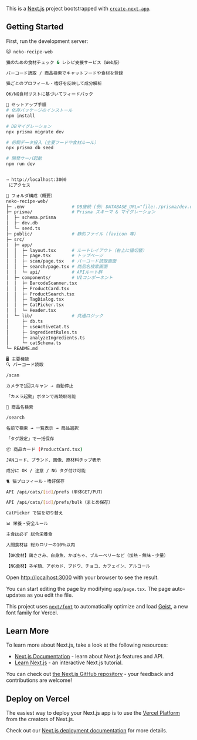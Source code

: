 This is a [Next.js](https://nextjs.org) project bootstrapped with [`create-next-app`](https://nextjs.org/docs/app/api-reference/cli/create-next-app).

## Getting Started

First, run the development server:

```bash
🐱 neko-recipe-web

猫のための食材チェック & レシピ支援サービス（Web版）

バーコード読取 / 商品検索でキャットフードや食材を登録

猫ごとのプロフィール・嗜好を反映して成分解析

OK/NG食材リストに基づいてフィードバック

🚀 セットアップ手順
# 依存パッケージのインストール
npm install

# DBマイグレーション
npx prisma migrate dev

# 初期データ投入（主要フードや食材ルール）
npx prisma db seed

# 開発サーバ起動
npm run dev


→ http://localhost:3000
 にアクセス

📂 フォルダ構成（概要）
neko-recipe-web/
├─ .env                  # DB接続 (例: DATABASE_URL="file:./prisma/dev.db")
├─ prisma/               # Prisma スキーマ & マイグレーション
│  ├─ schema.prisma
│  ├─ dev.db
│  └─ seed.ts
├─ public/               # 静的ファイル (favicon 等)
├─ src/
│  ├─ app/
│  │  ├─ layout.tsx      # ルートレイアウト（右上に猫切替）
│  │  ├─ page.tsx        # トップページ
│  │  ├─ scan/page.tsx   # バーコード読取画面
│  │  ├─ search/page.tsx # 商品名検索画面
│  │  └─ api/            # APIルート群
│  ├─ components/        # UIコンポーネント
│  │  ├─ BarcodeScanner.tsx
│  │  ├─ ProductCard.tsx
│  │  ├─ ProductSearch.tsx
│  │  ├─ TagDialog.tsx
│  │  ├─ CatPicker.tsx
│  │  └─ Header.tsx
│  └─ lib/               # 共通ロジック
│     ├─ db.ts
│     ├─ useActiveCat.ts
│     ├─ ingredientRules.ts
│     ├─ analyzeIngredients.ts
│     └─ catSchema.ts
└─ README.md

🖥 主要機能
🔍 バーコード読取

/scan

カメラで1回スキャン → 自動停止

「カメラ起動」ボタンで再読取可能

📝 商品名検索

/search

名前で検索 → 一覧表示 → 商品選択

「タグ設定」で一括保存

📦 商品カード (ProductCard.tsx)

JANコード、ブランド、画像、原材料チップ表示

成分に OK / 注意 / NG タグ付け可能

🐈 猫プロフィール・嗜好保存

API /api/cats/[id]/prefs（単体GET/PUT）

API /api/cats/[id]/prefs/bulk（まとめ保存）

CatPicker で猫を切り替え

📊 栄養・安全ルール

主食は必ず 総合栄養食

人間食材は 総カロリーの10％以内

【OK食材】鶏ささみ、白身魚、かぼちゃ、ブルーベリーなど（加熱・無味・少量）

【NG食材】ネギ類、アボカド、ブドウ、チョコ、カフェイン、アルコール
```

Open [http://localhost:3000](http://localhost:3000) with your browser to see the result.

You can start editing the page by modifying `app/page.tsx`. The page auto-updates as you edit the file.

This project uses [`next/font`](https://nextjs.org/docs/app/building-your-application/optimizing/fonts) to automatically optimize and load [Geist](https://vercel.com/font), a new font family for Vercel.

## Learn More

To learn more about Next.js, take a look at the following resources:

- [Next.js Documentation](https://nextjs.org/docs) - learn about Next.js features and API.
- [Learn Next.js](https://nextjs.org/learn) - an interactive Next.js tutorial.

You can check out [the Next.js GitHub repository](https://github.com/vercel/next.js) - your feedback and contributions are welcome!

## Deploy on Vercel

The easiest way to deploy your Next.js app is to use the [Vercel Platform](https://vercel.com/new?utm_medium=default-template&filter=next.js&utm_source=create-next-app&utm_campaign=create-next-app-readme) from the creators of Next.js.

Check out our [Next.js deployment documentation](https://nextjs.org/docs/app/building-your-application/deploying) for more details.
